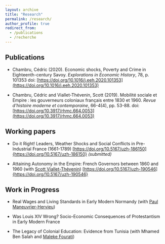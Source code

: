 ```yaml
---
layout: archive
title: "Research"
permalink: /research/
author_profile: true
redirect_from:
  - /publications
  - /recherche
---
```


## Publications

* Chambru, Cédric (2020). Economic shocks, Poverty and Crime in Eighteenth-century Savoy. _Explorations in Economic History_, 78, p. 101353 doi: [https://doi.org/10.1016/j.eeh.2020.101353](https://doi.org/10.1016/j.eeh.2020.101353)

* Chambru, Cédric and  Viallet-Thévenin, Scott (2019). Mobilité sociale et Empire : les gouverneurs coloniaux français entre 1830 et 1960. _Revue d'histoire moderne et contemporaine_, 66-4(4), pp. 53-88. doi: [https://doi.org/10.3917/rhmc.664.0053](https://doi.org/10.3917/rhmc.664.0053)

## Working papers  

* Do it Right! Leaders, Weather Shocks and Social Conflicts in Pre-Industrial France (1661-1789) [https://doi.org/10.5167/uzh-186150]{https://doi.org/10.5167/uzh-186150}
_(submitted)_

* Attaining Autonomy in the Empire: French Governors between 1860 and 1960 (with [Scott Viallet-Thévenin](https://cv.archives-ouvertes.fr/scott-viallet-thevenin)) [https://doi.org/10.5167/uzh-190546]{https://doi.org/10.5167/uzh-190546}

## Work in Progress  

* Real Wages and Living Standards in Early Modern Normandy (with [Paul Maneuvrier-Hervieu](https://paulmaneuvrierhervieu.com/))

* Was Louis XIV Wrong? Socio-Economic Consequences of Protestantism in Early Modern France

* The Legacy of Colonial Education: Evidence from Tunisia (with Mhamed Ben Salah and [Maleke Fourati](https://sites.google.com/view/malekefourati/home))

